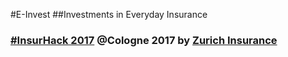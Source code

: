 #E-Invest
##Investments in Everyday Insurance
### [#InsurHack 2017](https://www.zurich.de/de-de/insurhack) @Cologne 2017 by [Zurich Insurance](https://www.zurich.com/)
